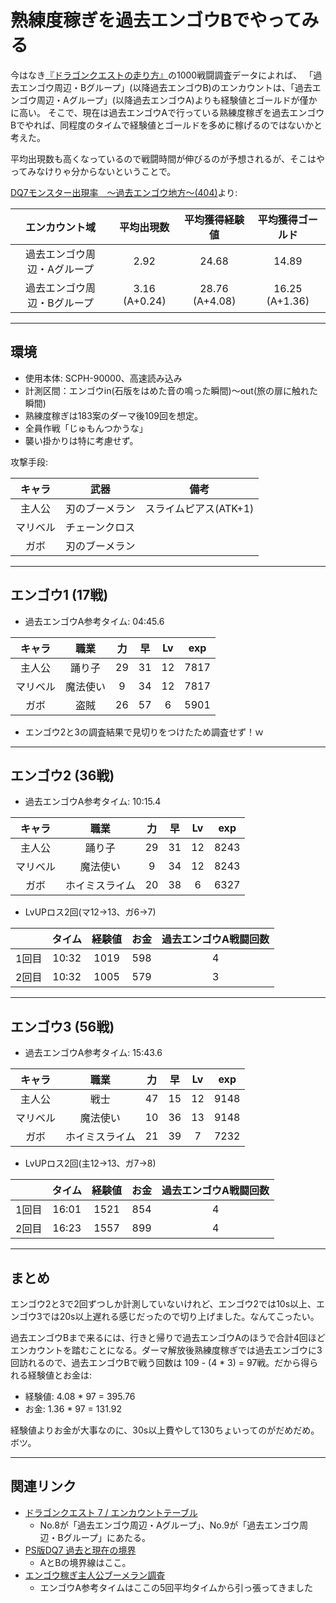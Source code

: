 # 熟練度稼ぎを過去エンゴウBでやってみる

今はなき[『ドラゴンクエストの走り方』](http://homepage3.nifty.com/noli/dqrunning/)の1000戦闘調査データによれば、
「過去エンゴウ周辺・Bグループ」(以降過去エンゴウB)のエンカウントは、「過去エンゴウ周辺・Aグループ」(以降過去エンゴウA)よりも経験値とゴールドが僅かに高い。
そこで、現在は過去エンゴウAで行っている熟練度稼ぎを過去エンゴウBでやれば、同程度のタイムで経験値とゴールドを多めに稼げるのではないかと考えた。

平均出現数も高くなっているので戦闘時間が伸びるのが予想されるが、そこはやってみなけりゃ分からないということで。

[DQ7モンスター出現率　～過去エンゴウ地方～(404)](homepage3.nifty.com/noli/dqrunning/dq7/appearance-area/engo-past.html)より:

|エンカウント域|平均出現数|平均獲得経験値|平均獲得ゴールド|
|:---:|:---:|:---:|:---:|
|過去エンゴウ周辺・Aグループ|2.92|24.68|14.89|
|過去エンゴウ周辺・Bグループ|3.16 (A+0.24)|28.76 (A+4.08)|16.25 (A+1.36)|

----

## 環境
- 使用本体: SCPH-90000、高速読み込み
- 計測区間：エンゴウin(石版をはめた音の鳴った瞬間)～out(旅の扉に触れた瞬間)
- 熟練度稼ぎは183案のダーマ後109回を想定。
- 全員作戦「じゅもんつかうな」
- 襲い掛かりは特に考慮せず。

攻撃手段:

|キャラ|武器|備考|
|:---:|:---:|:---:|
|主人公|刃のブーメラン|スライムピアス(ATK+1)|
|マリベル|チェーンクロス||
|ガボ|刃のブーメラン||

----

## エンゴウ1 (17戦)

- 過去エンゴウA参考タイム: 04:45.6

|キャラ|職業|力|早|Lv|exp|
|:---:|:---:|:---:|:---:|:---:|:---:|
|主人公|踊り子|29|31|12|7817|
|マリベル|魔法使い|9|34|12|7817|
|ガボ|盗賊|26|57|6|5901|

- エンゴウ2と3の調査結果で見切りをつけたため調査せず！ｗ

-----

## エンゴウ2 (36戦)

- 過去エンゴウA参考タイム: 10:15.4

|キャラ|職業|力|早|Lv|exp|
|:---:|:---:|:---:|:---:|:---:|:---:|
|主人公|踊り子|29|31|12|8243|
|マリベル|魔法使い|9|34|12|8243|
|ガボ|ホイミスライム|20|38|6|6327|

- LvUPロス2回(マ12→13、ガ6→7)

||タイム|経験値|お金|過去エンゴウA戦闘回数|
|:---:|:---:|:---:|:---:|:---:|
|1回目|10:32|1019|598|4|
|2回目|10:32|1005|579|3|

----

## エンゴウ3 (56戦)

- 過去エンゴウA参考タイム: 15:43.6

|キャラ|職業|力|早|Lv|exp|
|:---:|:---:|:---:|:---:|:---:|:---:|
|主人公|戦士|47|15|12|9148|
|マリベル|魔法使い|10|36|13|9148|
|ガボ|ホイミスライム|21|39|7|7232|

- LvUPロス2回(主12→13、ガ7→8)

||タイム|経験値|お金|過去エンゴウA戦闘回数|
|:---:|:---:|:---:|:---:|:---:|
|1回目|16:01|1521|854|4|
|2回目|16:23|1557|899|4|

----

## まとめ

エンゴウ2と3で2回ずつしか計測していないけれど、エンゴウ2では10s以上、エンゴウ3では20s以上遅れる感じだったので切り上げました。なんてこったい。

過去エンゴウBまで来るには、行きと帰りで過去エンゴウAのほうで合計4回ほどエンカウントを踏むことになる。ダーマ解放後熟練度稼ぎでは過去エンゴウに3回訪れるので、過去エンゴウBで戦う回数は 109 - (4 * 3) = 97戦。だから得られる経験値とお金は:

- 経験値: 4.08 * 97 = 395.76
- お金: 1.36 * 97 = 131.92

経験値よりお金が大事なのに、30s以上費やして130ちょいってのがだめだめ。ボツ。

----

## 関連リンク

- [ドラゴンクエスト 7 / エンカウントテーブル](http://kakuremi.webcrow.jp/data/dq7/dq7_mon_enc.html)
  - No.8が「過去エンゴウ周辺・Aグループ」、No.9が「過去エンゴウ周辺・Bグループ」にあたる。
- [PS版DQ7 過去と現在の境界](http://pingval.g1.xrea.com/dq7/enc/enc-border.html#p-engo)
  - AとBの境界線はここ。
- [エンゴウ稼ぎ主人公ブーメラン調査](http://pingval.g1.xrea.com/dq7/engou-boomerang.txt)
  - エンゴウA参考タイムはここの5回平均タイムから引っ張ってきました
